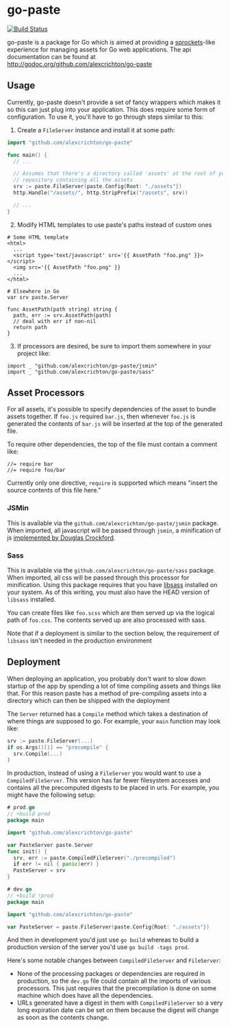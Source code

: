 # go-paste

[![Build Status](https://travis-ci.org/alexcrichton/go-paste.png?branch=master)](https://travis-ci.org/alexcrichton/go-paste)

go-paste is a package for Go which is aimed at providing a
[sprockets](https://github.com/sstephenson/sprockets)-like experience for
managing assets for Go web applications. The api documentation can be found at
http://godoc.org/github.com/alexcrichton/go-paste

## Usage

Currently, go-paste doesn't provide a set of fancy wrappers which makes it so
this can just plug into your application. This does require some form of
configuration. To use it, you'll have to go through steps similar to this:

1. Create a `FileServer` instance and install it at some path:

```go
import "github.com/alexcrichton/go-paste"

func main() {
  // ...

  // Assumes that there's a directory called 'assets' at the root of your
  // repository containing all the assets
  srv := paste.FileServer(paste.Config{Root: "./assets"})
  http.Handle("/assets/", http.StripPrefix("/assets", srv))

  // ...
}
```

2. Modify HTML templates to use paste's paths instead of custom ones

```
# Some HTML template
<html>
  ...
  <script type='text/javascript' src='{{ AssetPath "foo.png" }}></script>
  <img src='{{ AssetPath "foo.png" }}
  ...
</html>

# Elsewhere in Go
var srv paste.Server

func AssetPath(path string) string {
  path, err := srv.AssetPath(path)
  // deal with err if non-nil
  return path
}
```

3. If processors are desired, be sure to import them somewhere in your project
   like:

```
import _ "github.com/alexcrichton/go-paste/jsmin"
import _ "github.com/alexcrichton/go-paste/sass"
```

## Asset Processors

For all assets, it's possible to specify dependencies of the asset to bundle
assets together. If `foo.js` required `bar.js`, then whenever `foo.js` is
generated the contents of `bar.js` will be inserted at the top of the generated
file.

To require other dependencies, the top of the file must contain a comment like:

```
//= require bar
//= require foo/bar
```

Currently only one directive, `require` is supported which means "insert the
source contents of this file here."

### JSMin

This is available via the `github.com/alexcrichton/go-paste/jsmin` package. When
imported, all javascript will be passed through `jsmin`, a minification of js
[implemented by Douglas Crockford](http://www.crockford.com/javascript/jsmin.html).

### Sass

This is available via the `github.com/alexcrichton/go-paste/sass` package. When
imported, all css will be passed through this processor for minification. Using
this package requires that you have
[libsass](https://github.com/hcatlin/libsass) installed on your system. As of
this writing, you must also have the HEAD version of `libsass` installed.

You can create files like `foo.scss` which are then served up via the logical
path of `foo.css`. The contents served up are also processed with sass.

Note that if a deployment is similar to the section below, the requirement of
`libsass` isn't needed in the production environment

## Deployment

When deploying an application, you probably don't want to slow down startup of
the app by spending a lot of time compiling assets and things like that. For
this reason paste has a method of pre-compiling assets into a directory which
can then be shipped with the deployment

The `Server` returned has a `Compile` method which takes a destination of where
things are supposed to go. For example, your `main` function may look like:

```go
srv := paste.FileServer(...)
if os.Args()[1] == "precompile" {
  srv.Compile(...)
}
```

In production, instead of using a `FileServer` you would want to use a
`CompiledFileServer`. This version has far fewer filesystem accesses and
contains all the precomputed digests to be placed in urls. For example, you
might have the following setup:

```go
# prod.go
// +build prod
package main

import "github.com/alexcrichton/go-paste"

var PasteServer paste.Server
func init() {
  srv, err := paste.CompiledFileServer("./precompiled")
  if err != nil { panic(err) }
  PasteServer = srv
}

# dev.go
// +build !prod
package main

import "github.com/alexcrichton/go-paste"

var PasteServer = paste.FileServer(paste.Config{Root: "./assets"})
```

And then in development you'd just use `go build` whereas to build a production
version of the server you'd use `go build -tags prod`.

Here's some notable changes between `CompiledFileServer` and `FileServer`:

* None of the processing packages or dependencies are required in production, so
  the `dev.go` file could contain all the imports of various processors. This
  just requires that the precompilation is done on some machine which does have
  all the dependencies.
* URLs generated have a digest in them with `CompiledFileServer` so a very long
  expiration date can be set on them because the digest will change as soon as
  the contents change.
